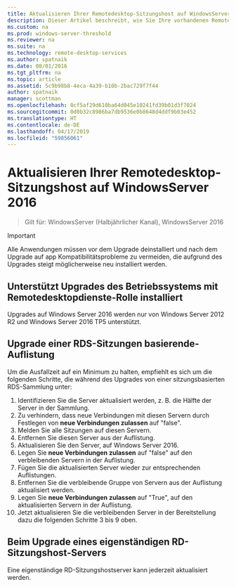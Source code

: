 ```yaml
---
title: Aktualisieren Ihrer Remotedesktop-Sitzungshost auf WindowsServer 2016
description: Dieser Artikel beschreibt, wie Sie Ihre vorhandenen Remote Desktop Services-Bereitstellungen auf Windows Server 2016 aktualisieren.
ms.custom: na
ms.prod: windows-server-threshold
ms.reviewer: na
ms.suite: na
ms.technology: remote-desktop-services
ms.author: spatnaik
ms.date: 08/01/2016
ms.tgt_pltfrm: na
ms.topic: article
ms.assetid: 5c9b98b8-4eca-4a39-b10b-2bac729f7f44
author: spatnaik
manager: scottman
ms.openlocfilehash: 0cf5af29d610ba64d045e10241fd39b01d3f7024
ms.sourcegitcommit: 0d0b32c8986ba7db9536e0b8648d4ddf9b03e452
ms.translationtype: HT
ms.contentlocale: de-DE
ms.lasthandoff: 04/17/2019
ms.locfileid: "59856061"
---
```

# <a name="upgrading-your-remote-desktop-session-host-to-windows-server-2016"></a>Aktualisieren Ihrer Remotedesktop-Sitzungshost auf WindowsServer 2016

>Gilt für: WindowsServer (Halbjährlicher Kanal), WindowsServer 2016

> [!IMPORTANT]
> Alle Anwendungen müssen vor dem Upgrade deinstalliert und nach dem Upgrade auf app Kompatibilitätsprobleme zu vermeiden, die aufgrund des Upgrades steigt möglicherweise neu installiert werden.

## <a name="supported-os-upgrades-with-rds-role-installed"></a>Unterstützt Upgrades des Betriebssystems mit Remotedesktopdienste-Rolle installiert
Upgrades auf Windows Server 2016 werden nur von Windows Server 2012 R2 und Windows Server 2016 TP5 unterstützt.

## <a name="upgrading-a-rds-session-based-collection"></a>Upgrade einer RDS-Sitzungen basierende-Auflistung
Um die Ausfallzeit auf ein Minimum zu halten, empfiehlt es sich um die folgenden Schritte, die während des Upgrades von einer sitzungsbasierten RDS-Sammlung unter:

1. Identifizieren Sie die Server aktualisiert werden, z. B. die Hälfte der Server in der Sammlung.
2. Zu verhindern, dass neue Verbindungen mit diesen Servern durch Festlegen von **neue Verbindungen zulassen** auf "false".
3. Melden Sie alle Sitzungen auf diesen Servern. 
4. Entfernen Sie diesen Server aus der Auflistung.
5. Aktualisieren Sie den Server, auf Windows Server 2016.
6. Legen Sie **neue Verbindungen zulassen** auf "false" auf den verbleibenden Servern in der Auflistung.
7. Fügen Sie die aktualisierten Server wieder zur entsprechenden Auflistungen.
8. Entfernen Sie die verbleibende Gruppe von Servern aus der Auflistung aktualisiert werden.
9. Legen Sie **neue Verbindungen zulassen** auf "True", auf den aktualisierten Servern in der Auflistung.
10. Jetzt aktualisieren Sie die verbleibenden Server in der Bereitstellung dazu die folgenden Schritte 3 bis 9 oben.

## <a name="upgrading-a-standalone-rd-session-host-server"></a>Beim Upgrade eines eigenständigen RD-Sitzungshost-Servers
Eine eigenständige RD-Sitzungshostserver kann jederzeit aktualisiert werden.